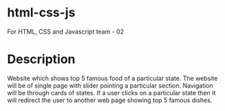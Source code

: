 # html-css-js
For HTML, CSS and Javascript team - 02
# Description 
Website which shows top 5 famous food of a particular state. The website will be of single page with slider pointing a particular section. Navigation will be through cards of states. If a user clicks on a particular state then it will redirect the user to another web page showing top 5 famous dishes.
